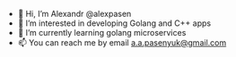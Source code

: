 - 👋 Hi, I’m Alexandr @alexpasen
- 👀 I’m interested in developing Golang and C++ apps
- 🌱 I’m currently learning golang microservices
- 📫 You can reach me by email a.a.pasenyuk@gmail.com
